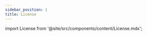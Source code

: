 ```yaml
---
sidebar_position: 1
title: License
---
```


import License from '@site/src/components/content/License.mdx';

<License/>
